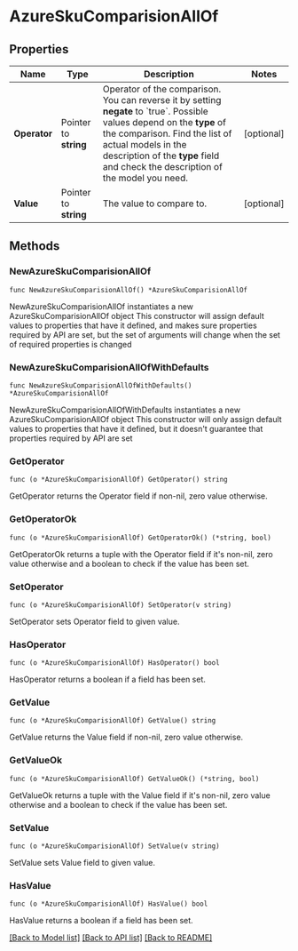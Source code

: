 # AzureSkuComparisionAllOf

## Properties

Name | Type | Description | Notes
------------ | ------------- | ------------- | -------------
**Operator** | Pointer to **string** | Operator of the comparison. You can reverse it by setting **negate** to &#x60;true&#x60;.   Possible values depend on the **type** of the comparison. Find the list of actual models in the description of the **type** field and check the description of the model you need. | [optional] 
**Value** | Pointer to **string** | The value to compare to. | [optional] 

## Methods

### NewAzureSkuComparisionAllOf

`func NewAzureSkuComparisionAllOf() *AzureSkuComparisionAllOf`

NewAzureSkuComparisionAllOf instantiates a new AzureSkuComparisionAllOf object
This constructor will assign default values to properties that have it defined,
and makes sure properties required by API are set, but the set of arguments
will change when the set of required properties is changed

### NewAzureSkuComparisionAllOfWithDefaults

`func NewAzureSkuComparisionAllOfWithDefaults() *AzureSkuComparisionAllOf`

NewAzureSkuComparisionAllOfWithDefaults instantiates a new AzureSkuComparisionAllOf object
This constructor will only assign default values to properties that have it defined,
but it doesn't guarantee that properties required by API are set

### GetOperator

`func (o *AzureSkuComparisionAllOf) GetOperator() string`

GetOperator returns the Operator field if non-nil, zero value otherwise.

### GetOperatorOk

`func (o *AzureSkuComparisionAllOf) GetOperatorOk() (*string, bool)`

GetOperatorOk returns a tuple with the Operator field if it's non-nil, zero value otherwise
and a boolean to check if the value has been set.

### SetOperator

`func (o *AzureSkuComparisionAllOf) SetOperator(v string)`

SetOperator sets Operator field to given value.

### HasOperator

`func (o *AzureSkuComparisionAllOf) HasOperator() bool`

HasOperator returns a boolean if a field has been set.

### GetValue

`func (o *AzureSkuComparisionAllOf) GetValue() string`

GetValue returns the Value field if non-nil, zero value otherwise.

### GetValueOk

`func (o *AzureSkuComparisionAllOf) GetValueOk() (*string, bool)`

GetValueOk returns a tuple with the Value field if it's non-nil, zero value otherwise
and a boolean to check if the value has been set.

### SetValue

`func (o *AzureSkuComparisionAllOf) SetValue(v string)`

SetValue sets Value field to given value.

### HasValue

`func (o *AzureSkuComparisionAllOf) HasValue() bool`

HasValue returns a boolean if a field has been set.


[[Back to Model list]](../README.md#documentation-for-models) [[Back to API list]](../README.md#documentation-for-api-endpoints) [[Back to README]](../README.md)



